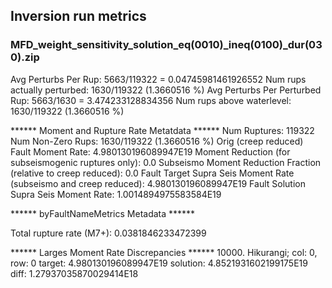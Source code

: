## Inversion run metrics

### MFD_weight_sensitivity_solution_eq(0010)_ineq(0100)_dur(030).zip


Avg Perturbs Per Rup: 5663/119322 = 0.04745981461926552
Num rups actually perturbed: 1630/119322 (1.3660516 %)
Avg Perturbs Per Perturbed Rup: 5663/1630 = 3.474233128834356
Num rups above waterlevel: 1630/119322 (1.3660516 %)


****** Moment and Rupture Rate Metatdata ******
Num Ruptures: 119322
Num Non-Zero Rups: 1630/119322 (1.3660516 %)
Orig (creep reduced) Fault Moment Rate: 4.980130196089947E19
Moment Reduction (for subseismogenic ruptures only): 0.0
Subseismo Moment Reduction Fraction (relative to creep reduced): 0.0
Fault Target Supra Seis Moment Rate (subseismo and creep reduced): 4.980130196089947E19
Fault Solution Supra Seis Moment Rate: 1.0014894975583584E19


****** byFaultNameMetrics Metadata ******

Total rupture rate (M7+): 0.0381846233472399


****** Larges Moment Rate Discrepancies ******
10000. Hikurangi; col: 0, row: 0	target: 4.980130196089947E19	solution: 4.8521931602199175E19	diff: 1.27937035870029414E18
